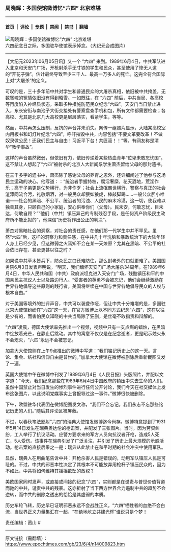 ### 周晓辉：多国使馆微博忆“六四” 北京难堪

---

#### [首页](../../../..?n14009823) &nbsp;|&nbsp; [评论](../../../../../epoch-comment?n14009823) &nbsp;|&nbsp; [专题](../../../../../epoch-special?n14009823) &nbsp;|&nbsp; [禁闻](../../../../../epoch-news?n14009823) &nbsp;|&nbsp; [禁书](../../../../../books?n14009823) &nbsp;|&nbsp; [翻墙](https://github.com/gfw-breaker/nogfw/blob/master/README.md?n14009823)


<div><img alt="周晓辉：多国使馆微博忆“六四” 北京难堪" class="attachment-djy_600_400 size-djy_600_400 wp-post-image" src="https://i.epochtimes.com/assets/uploads/2021/06/id12996796-123-1.jpg"/>
<div class="caption">
 六四纪念日之际，多国驻华使馆表示悼念。（大纪元合成图片）
</div></div><hr/><div class="post_content" id="artbody" itemprop="articleBody">
 <!-- article content begin -->
 <p>
  【大纪元2023年06月05日讯】又一个
  <ok href="https://www.epochtimes.com/gb/tag/%E2%80%9C%E5%85%AD%E5%9B%9B%E2%80%9D.html">
   “六四”
  </ok>
  来到。1989年6月4日，中共军队进入北京和天安门广场，开枪射杀手无寸铁的学生和民众，甚至使用了惨无人道的“开花子弹”。估计最终导致至少三千人、最高一万多人的死亡。这完全符合国际上对“大屠杀”的定义。
 </p>
 <p>
  可叹的是，三十多年前中共对学生和普通民众的大屠杀真相，依旧被中共掩盖，无数冤魂的冤情依旧没有得到昭雪。一如既往，在
  <ok href="https://www.epochtimes.com/gb/tag/%E2%80%9C%E5%85%AD%E5%9B%9B%E2%80%9D.html">
   “六四”
  </ok>
  前后，中共当局、各高校等再度陷入神经质状态，采取多种措施防范民众纪念“六四”。天安门当日禁止进入，东长安街与南池子大街交接处有警察盘查手机和包，所有文件都需要检查；各高校、尤其是北京几大高校更是层层落实，看紧学生，等等。
 </p>
 <p>
  然而，中共再怎么压制，反抗的声音并未消失。网传一组照片显示，大陆某高校室内用板书和幻灯片纪念“六四”，呼吁摧毁中共，内容包括“不要文革要改革！不做奴隶做公民！还我们民主与自由！习近平下台！共匪滚！！”等。有网友称是清华“教学事故”。
 </p>
 <p>
  这样的声音虽然微弱，但依旧有力，依旧传递着某些热血青年“位卑未敢忘忧国”。这不禁让人想起了“六四”被射杀的北京人大新闻系学生萧杰留给父母的那封遗书。
 </p>
 <p>
  在三千多字的遗书中，萧杰除了感谢父母的养育之恩外，还详细阐述了他参与这场民主运动的决心。他写道：：“统治者手握特权，腐淫奢糜，花天酒地，荒淫作乐；高干子弟更是仗势横行，为非作歹；社会上流氓霸世横行，警察与真正的社会渣滓同流合污，礼敬烟酒，对一般民众却狠如狼虎，棒敲脚踢……一般公众胆小唯诺——社会的黑暗、不公平、统治者的污浊、人民的麻木冷漠，这一切，使我难以独善其身，只顾自己的小家庭，安心供奉你们（父母）。民未安，何敢忘忧，目未达，何敢自顾？”“他们（中共）镇压异己的专制残忍手段，是任何资产阶级民主政府所不能比拟的”，他深信“历史将作出公正的判决”。
 </p>
 <p>
  萧杰对黑暗社会的洞察，对社会的责任感，在他们那一代学生中并不罕见。虽然“六四”后，这样的洞察力和责任感，在中共几十年洗脑和暴政统治下的大陆年轻人身上已经少见，但这微弱之火焉知不会在某一天燎原？尤其在黑暗、不公平的社会依旧存在、甚至更甚以往之时？
 </p>
 <p>
  如果说中共草木皆兵下，防众民之口还难防住，那么封老外的口就更难了。美国国务院6月3日发表声明说，“明天，我们缅怀天安门广场大屠杀34周年。在1989年6月4日，中华人民共和国（中共）政府派坦克进入天安门广场，残酷镇压和平的中国亲民主抗议人士以及路边行人。“受害者的英勇不会被忘记，他们会继续激励在世界各地倡导这些原则的践行者。美国将继续在中国与世界各地倡导民众的人权与根本自由。”
 </p>
 <p>
  对于美国等境外的批评声音，中共可以装聋作哑，但让中共十分难堪的是，多国驻北京大使馆纷纷在“六四”这一天，在官方微博上以不同方式纪念“六四”，这在以往是少有的，而害怕民众知晓的中共当局除了狂删，是丝毫不敢指责和辩解的。
 </p>
 <p>
  “六四”凌晨，德国大使馆率先推出一个视频，视频中只有一支点燃的蜡烛，在黑暗中绽放着光芒，在静止后跳动。其中的寓意不仅仅是在纪念逝者，更是昭示烛火永不会熄灭，“六四”永远不会被忘记。
 </p>
 <p>
  加拿大大使馆则在上午9点推出的微博中写道：“我们铭记历史上的这一天。言论、集会、结社和信仰自由是普世的。”加拿大大使馆在微博被删除后重新截图又发了一遍。
 </p>
 <p>
  英国大使馆中午在微博中刊发了1989年6月4日《人民日报》头版照片，并配以文字道：“今天，我们纪念那些在1989年6月4日中国政府的镇压中失去生命的人们。虽然中国禁止对当日发生的惨烈事件进行任何公开讨论，我们今天在社交媒体上发布这张图片，以此说明党媒事实上曾报导过这一事件。”微博很快被删除。
 </p>
 <p>
  下午，欧盟驻华代表团在微博配图发文称，“我们不会忘记。我们永志不忘那些铭记历史的人们。”随后其评论区被屏蔽。
 </p>
 <p>
  不过，以春秋笔法影射“六四”的瑞典大使馆发微博迄今尚存。微博特意提到了1931年5月14日发生在瑞典奥达伦的枪击案，并配发了三张图片。当时，因为劳资纠纷，工人举行了抗议活动。应警方要求来的军方人员向抗议者开枪，造成5人死亡，5人受伤。该事件在瑞典引发了广泛关注，并引发了历史上最大规模的示威活动。枪击案的直接后果之一是：瑞典从此禁止在和平时期的社会冲突中使用军队。
 </p>
 <p>
  显然，瑞典人在用曲笔告诉中共：开枪杀害人民是错误的，动用军队镇压人民是可耻的。不过，中共的邪恶本性决定了其根本不可能放弃用枪杆子镇压民众的，因为不如此，中共将如何维持其摇摇欲坠的政权？
 </p>
 <p>
  美欧国家同时发声，或直接或间接的纪念“六四”，实则都是在谴责与普世价值背道而驰的中共，谴责中共的残暴。这亦折射了当下西方世界合力遏制中共的趋势不会逆转，而中共的删除之透出的恰恰是其虚弱的本质。
 </p>
 <p>
  历史车轮飞转，历史早已证明邪恶永远不会战胜正义。“六四”牺牲者的血绝不会白流，当世界正义力量集汇在一起，“在绝地屹立共建光辉”谁说只是个梦！
 </p>
 <p>
  责任编辑：莆山 #
 </p>
 <!-- article content end -->
 <div id="below_article_ad">
 </div>
</div>


---

原文链接（需翻墙）：https://www.epochtimes.com/gb/23/6/4/n14009823.htm